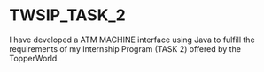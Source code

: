 # TWSIP_TASK_2
I have developed a ATM MACHINE interface using Java to fulfill the requirements of my Internship Program (TASK 2) offered by the TopperWorld.
